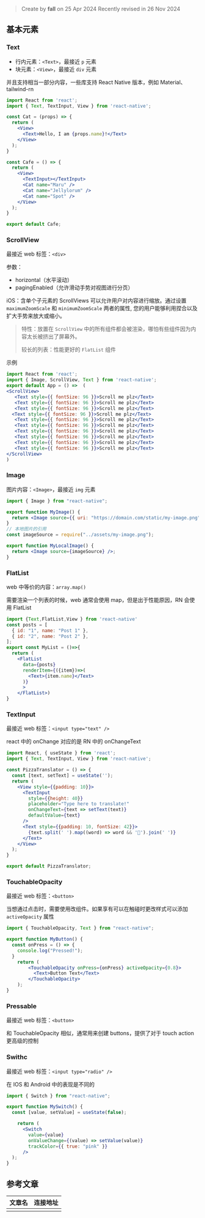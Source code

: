> Create by **fall** on  25 Apr 2024
> Recently revised in 26 Nov 2024

## 基本元素

### Text

- 行内元素：`<Text>`，最接近 `p` 元素
- 块元素：`<View>`，最接近 `div` 元素

并且支持相当一部分内容，一些库支持 React Native 版本，例如 Material、tailwind-rn

```jsx
import React from 'react';
import { Text, TextInput, View } from 'react-native';

const Cat = (props) => {
  return (
    <View>
      <Text>Hello, I am {props.name}!</Text>
    </View>
  );
}

const Cafe = () => {
  return (
    <View>
      <TextInput></TextInput>
      <Cat name="Maru" />
      <Cat name="Jellylorum" />
      <Cat name="Spot" />
    </View>
  );
}

export default Cafe;
```

### ScrollView

最接近 web 标签：`<div>`

参数：

- horizontal（水平滚动）
- pagingEnabled（允许滑动手势对视图进行分页）

iOS：含单个子元素的 ScrollViews 可以允许用户对内容进行缩放。通过设置 `maximumZoomScale` 和 `minimumZoomScale` 两者的属性, 您的用户能够利用捏合以及扩大手势来放大或缩小。

> 特性：放置在 `ScrollView` 中的所有组件都会被渲染，哪怕有些组件因为内容太长被挤出了屏幕外。
>
> 较长的列表：性能更好的 `FlatList` 组件

示例

```jsx
import React from 'react';
import { Image, ScrollView, Text } from 'react-native';
export default App = () =>  (
<ScrollView>
   <Text style={{ fontSize: 96 }}>Scroll me plz</Text>
   <Text style={{ fontSize: 96 }}>Scroll me plz</Text>
   <Text style={{ fontSize: 96 }}>Scroll me plz</Text> 
  <Text style={{ fontSize: 96 }}>Scroll me plz</Text>
   <Text style={{ fontSize: 96 }}>Scroll me plz</Text>
   <Text style={{ fontSize: 96 }}>Scroll me plz</Text>
   <Text style={{ fontSize: 96 }}>Scroll me plz</Text>
   <Text style={{ fontSize: 96 }}>Scroll me plz</Text>
   <Text style={{ fontSize: 96 }}>Scroll me plz</Text>
   <Text style={{ fontSize: 96 }}>Scroll me plz</Text>
</ScrollView>
)
```

### Image

图片内容：`<Image>`，最接近 `img` 元素

```jsx
import { Image } from "react-native";

export function MyImage() {
  return <Image source={{ uri: "https://domain.com/static/my-image.png" }} />;
}
// 本地图片的引用
const imageSource = require("../assets/my-image.png");

export function MyLocalImage() {
  return <Image source={imageSource} />;
}
```

### FlatList

web 中等价的内容：`array.map()`

需要渲染一个列表的时候，web 通常会使用 map，但是出于性能原因，RN 会使用 FlatList

```jsx
import {Text,FlatList,View } from 'react-native'
const posts = [
  { id: "1", name: "Post 1" },
  { id: "2", name: "Post 2" },
];
export const MyList = ()=>{
  return (
    <FlatList 
      data={posts}
      renderItem={({item})=>(
        <Text>{item.name}</Text>
      )}
      >
    </FlatList>)
}
```

### TextInput

最接近 web 标签：`<input type="text" />`

react 中的 onChange 对应的是 RN 中的 onChangeText

```jsx
import React, { useState } from 'react';
import { Text, TextInput, View } from 'react-native';

const PizzaTranslator = () => {
  const [text, setText] = useState('');
  return (
    <View style={{padding: 10}}>
      <TextInput
        style={{height: 40}}
        placeholder="Type here to translate!"
        onChangeText={text => setText(text)}
        defaultValue={text}
      />
      <Text style={{padding: 10, fontSize: 42}}>
        {text.split(' ').map((word) => word && '🍕').join(' ')}
      </Text>
    </View>
  );
}

export default PizzaTranslator;
```

### TouchableOpacity

最接近 web 标签：`<button>`

当想通过点击时，需要使用改组件。如果享有可以在触碰时更改样式可以添加 `activeOpacity` 属性

```jsx
import { TouchableOpacity, Text } from "react-native";

export function MyButton() {
  const onPress = () => {
    console.log("Pressed!");
  }
	return (
		<TouchableOpacity onPress={onPress} activeOpacity={0.8}>
		  <Text>Button Text</Text>
		</TouchableOpacity>
	);
}
```

### Pressable

最接近 web 标签：`<button>`

和 TouchableOpacity 相似，通常用来创建 buttons，提供了对于 touch action 更高级的控制

### Swithc

最接近 web 标签：`<input type="radio" />`

在 IOS 和 Android 中的表现是不同的

```jsx
import { Switch } from "react-native";

export function MySwitch() {
  const [value, setValue] = useState(false);

    return (
      <Switch
        value={value}
        onValueChange={(value) => setValue(value)}
        trackColor={{ true: "pink" }}
      />
  );
}
```



## 参考文章

| 文章名 | 连接地址 |
| ------ | -------- |
|        |          |

